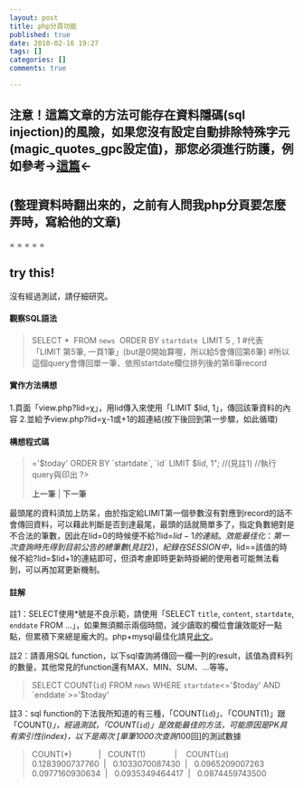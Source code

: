 ```yaml
---
layout: post
title: php分頁功能
published: true
date: 2010-02-16 19:27
tags: []
categories: []
comments: true

---
```



## 注意！這篇文章的方法可能存在資料隱碼(sql injection)的風險，如果您沒有設定自動排除特殊字元(magic_quotes_gpc設定值)，那您必須進行防護，例如參考->[這篇][1]<-

#

## (整理資料時翻出來的，之前有人問我php分頁要怎麼弄時，寫給他的文章)

= = = = =

## try this!

沒有經過測試，請仔細研究。


#### 觀察SQL語法

> SELECT * 
> FROM `news` 
> ORDER BY `startdate` 
> LIMIT 5 , 1 #代表「LIMIT 第5筆, 一頁1筆」(but是0開始算喔，所以給5會傳回第6筆)
> #所以這個query會傳回單一筆、依照startdate欄位排列後的第6筆record



#### 實作方法構想

####

1.頁面「view.php?lid=χ」，用lid傳入來使用「LIMIT $lid, 1」，傳回該筆資料的內容
2.並給予view.php?lid=χ-1或+1的超連結(按下後回到第一步驟，如此循環)

#### 構想程式碼

> <?PHP
> $lid=$_GET['lid'];
> $sql="SELECT * FROM `news` WHERE `startdate`<='$today' AND `enddate`>='$today' ORDER BY `startdate`, `id` LIMIT $lid, 1";
> //(見註1)
> //執行query與印出
> ?>
> <a herf="自己.php?lid=<?PHP echo $lid-- ?>">上一筆</a> | <a herf="自己.php?lid=<?PHP echo $lid++ ?>">下一筆</a>

最頭尾的資料須加上防呆，由於指定給LIMIT第一個參數沒有對應到record的話不會傳回資料，可以藉此判斷是否到達最尾，最頭的話就簡單多了，指定負數絕對是不合法的筆數，因此在lid=0的時候便不給?lid=$lid-1的連結。
效能最佳化：第一次查詢時先得到目前公告的總筆數(見註2)，紀錄在SESSION中，$lid==該值的時候不給?lid=$lid+1的連結即可，但須考慮即時更新時掛網的使用者可能無法看到，可以再加寫更新機制。



#### 註解

註1：SELECT使用*號是不良示範，請使用「SELECT `title`, `content`, `startdate`, `enddate` FROM ...」，如果無須顯示兩個時間，減少讀取的欄位會讓效能好一點點，但累積下來總是龐大的。php+mysql最佳化請見[此文][2]。

註2：請善用SQL function，以下sql查詢將傳回一欄一列的result，該值為資料列的數量，其他常見的function還有MAX、MIN、SUM、…等等。

> SELECT COUNT(`id`) FROM `news` WHERE `startdate`<='$today' AND `enddate`>='$today'
>

註3：sql function的下法我所知道的有三種，「COUNT(`id`)」、「COUNT(1)」跟「COUNT(*)」，經過測試，「COUNT(`id`)」是效能最佳的方法，可能原因是PK具有索引性(index)，以下是兩次 [單筆1000次查詢*100回]的測試數據

> COUNT(*)            |   COUNT(1)             |    COUNT(`id`)
> 0.1283900737760  |   0.1033070087430  |   0.0965209007263
> 0.0977160930634  |   0.0935349464417  |   0.0874459743500





[1]: http://www.php5.idv.tw/modules.php?mod=books&act=show&shid=2475
[2]: http://www.dublish.com/articles/10.html (此文)
